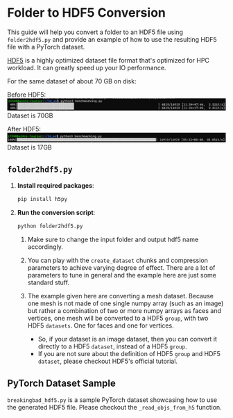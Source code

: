 # Folder to HDF5 Conversion

This guide will help you convert a folder to an HDF5 file using `folder2hdf5.py` and provide an example of how to use the resulting HDF5 file with a PyTorch dataset.

[HDF5](https://en.wikipedia.org/wiki/Hierarchical_Data_Format) is a highly optimized dataset file format that's optimized for HPC workload. It can greatly speed up your IO performance.


For the same dataset of about 70 GB on disk:

Before HDF5:
![Before HDF5](./assets/2.png)
Dataset is 70GB

After HDF5:
![After HDF5](./assets/1.png)
Dataset is 17GB

## `folder2hdf5.py`

1. **Install required packages**:
    ```sh
    pip install h5py
    ```

2. **Run the conversion script**:
    ```sh
    python folder2hdf5.py
    ```
    1. Make sure to change the input folder and output hdf5 name accordingly.

    2. You can play with the `create_dataset` chunks and compression parameters to achieve varying degree of effect. There are a lot of parameters to tune in general and the example here are just some standard stuff.

    2. The example given here are converting a mesh dataset. Because one mesh is not made of one single numpy array (such as an image) but rather a combination of two or more numpy arrays as faces and vertices, one mesh will be converted to a HDF5 `group`, with two HDF5 `datasets`. One for faces and one for vertices.
        - So, if your dataset is an image dataset, then you can convert it directly to a HDF5 `dataset`, instead of a HDF5 `group`.
        - If you are not sure about the definition of HDF5 `group` and HDF5 `dataset`, please checkout HDF5's official tutorial.

## PyTorch Dataset Sample

`breakingbad_hdf5.py` is a sample PyTorch dataset showcasing how to use the generated HDF5 file. Please checkout the `_read_objs_from_h5` function.
